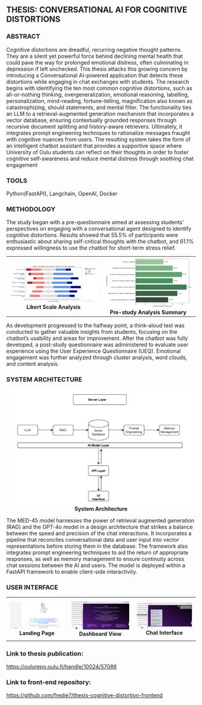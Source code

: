 ## THESIS: CONVERSATIONAL AI FOR COGNITIVE DISTORTIONS

### ABSTRACT
Cognitive distortions are dreadful, recurring negative thought patterns. They
are a silent yet powerful force behind declining mental health that could
pave the way for prolonged emotional distress, often culminating in depression
if left unchecked. This thesis attacks this growing concern by introducing
a Conversational AI-powered application that detects these distortions while
engaging in chat exchanges with students.
The research begins with identifying the ten most common cognitive distortions,
such as all-or-nothing thinking, overgeneralization, emotional reasoning,
labelling, personalization, mind-reading, fortune-telling, magnification also
known as catastrophizing, should statements, and mental filter. The functionality
ties an LLM to a retrieval-augmented generation mechanism that incorporates
a vector database, ensuring contextually grounded responses through recursive
document splitting and history-aware retrievers. Ultimately, it integrates prompt
engineering techniques to rationalize messages fraught with cognitive nuances
from users.
The resulting system takes the form of an intelligent chatbot assistant that
provides a supportive space where University of Oulu students can reflect on their
thoughts in order to foster cognitive self-awareness and reduce mental distress
through soothing chat engagement

### TOOLS
Python(FastAPI), Langchain, OpenAI, Docker

### METHODOLOGY
The study began with a pre-questionnaire aimed at assessing students’ perspectives on engaging with a conversational agent designed to identify cognitive distortions. Results showed that 55.5% of participants were enthusiastic about sharing self-critical thoughts with the chatbot, and 61.1% expressed willingness to use the chatbot for short-term stress relief. 

<table align="center">
  <tr>
    <td align="center">
      <img src="https://github.com/fredie7/thesis-cognitive-distortion-backend/blob/main/pre-study%20likert%20analysis.png?raw=true" alt="Likert Analysis" width="300" />
      <br />
      <strong>Likert Scale Analysis</strong>
    </td>
    <td align="center">
      <img src="https://github.com/fredie7/thesis-cognitive-distortion-backend/blob/main/pre-study%20analysis.png?raw=true" alt="Pre-study Analysis" width="300" />
      <br />
      <strong>Pre-study Analysis Summary</strong>
    </td>
  </tr>
</table>


As development progressed to the halfway point, a think-aloud test was conducted to gather valuable insights from students, focusing on the chatbot’s usability and areas for improvement. After the chatbot was fully developed, a post-study questionnaire was administered to evaluate user experience using the User Experience Questionnaire (UEQ). Emotional engagement was further analyzed through cluster analysis, word clouds, and content analysis.

### SYSTEM ARCHITECTURE
<p align="center">
  <img src="https://github.com/fredie7/thesis-cognitive-distortion-backend/blob/main/system%20architecture.png?raw=true" alt="System Architecture" width="600" />
  <br />
  <strong>System Architecture</strong>
</p>

The MED-45 model harnesses the power of retrieval augmented generation (RAG) and the GPT-4o model in a design architecture that strikes a balance between the speed and precision of the chat interactions. It incorporates a pipeline that reconciles conversational data and user input into vector representations before storing them in the database. The framework also integrates prompt engineering techniques to aid the return of appropriate responses, as well as memory management to ensure continuity across chat sessions between the AI and users. The model is deployed within a FastAPI framework to enable client-side interactivity.

### USER INTERFACE

<table align="center">
  <tr>
    <td align="center" style="padding: 10px;">
      <img src="https://github.com/fredie7/thesis-cognitive-distortion-backend/blob/main/landing%20page.png?raw=true" alt="Landing Page" width="250" />
      <br />
      <strong>Landing Page</strong>
    </td>
    <td align="center" style="padding: 10px;">
      <img src="https://github.com/fredie7/thesis-cognitive-distortion-backend/blob/main/dashboard.png?raw=true" alt="Dashboard" width="250" />
      <br />
      <strong>Dashboard View</strong>
    </td>
    <td align="center" style="padding: 10px;">
      <img src="https://github.com/fredie7/thesis-cognitive-distortion-backend/blob/main/chat%20interface.png?raw=true" alt="Chat Interface" width="250" />
      <br />
      <strong>Chat Interface</strong>
    </td>
  </tr>
</table>

### Link to thesis publication:
https://oulurepo.oulu.fi/handle/10024/57086

### Link to front-end repository:
https://github.com/fredie7/thesis-cognitive-distortion-frontend

